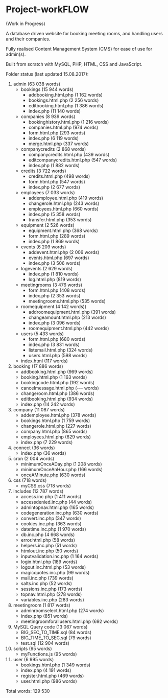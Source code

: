 # Project-workFLOW

(Work in Progress)

A database driven website for booking meeting rooms, and handling users and their companies.

Fully realised Content Management System (CMS) for ease of use for admin(s).

Built from scratch with MySQL, PHP, HTML, CSS and JavaScript.

Folder status (last updated 15.08.2017):

1. admin (63 038 words)
	* bookings (15 944 words)
		* addbooking.html.php (1 162 words)
		* bookings.html.php (2 256 words)
		* editbooking.html.php (1 386 words)
		* index.php (11 140 words)
	* companies (8 939 words)
		* bookinghistory.html.php (1 216 words)
		* companies.html.php (974 words)
		* form.html.php (293 words)
		* index.php (6 119 words)
		* merge.html.php (337 words)
	* companycredits (2 868 words)
		* companycredits.html.php (439 words)
		* editcompanycredits.html.php (547 words)
		* index.php (1 882 words)
	* credits (3 722 words)
		* credits.html.php (498 words)
		* form.html.php (547 words)
		* index.php (2 677 words)
	* employees (7 033 words)
		* addemployee.html.php (419 words)
		* changerole.html.php (243 words)
		* employees.html.php (660 words)
		* index.php (5 358 words)
		* transfer.html.php (353 words)
	* equipment (2 526 words)
		* equipment.html.php (368 words)
		* form.html.php (289 words)
		* index.php (1 869 words)
	* events (6 209 words)
		* addevent.html.php (2 006 words)
		* events.html.php (697 words)
		* index.php (3 506 words)
	* logevents (2 629 words)
		* index.php (1 810 words)
		* log.html.php (819 words)
	* meetingrooms (3 476 words)
		* form.html.php (408 words)
		* index.php (2 353 words)
		* meetingrooms.html.php (535 words)
	* roomequipment (4 142 words))
		* addroomequipment.html.php (391 words)
		* changeamount.html.php (213 words)
		* index.php (3 096 words)
		* roomequipment.html.php (442 words)
	* users (5 433 words)
		* form.html.php (680 words)
		* index.php (3 831 words)
		* listemail.html.php (324 words)
		* users.html.php (598 words)
	* index.html (117 words)
2. booking (17 886 words)
	* addbooking.html.php (969 words)
	* booking.html.php (1 163 words)
	* bookingcode.html.php (192 words)
	* cancelmessage.html.php (--- words)
	* changeroom.html.php (386 words)
	* editbooking.html.php (934 words)
	* index.php (14 242 words)
3. company (11 087 words)
	* addemployee.html.php (378 words)
	* bookings.html.php (1 759 words)
	* changerole.html.php (227 words)
	* company.html.php (865 words)
	* employees.html.php (629 words)
	* index.php (7 229 words)
4. connect (36 words)
	* index.php (36 words)
5. cron (2 004 words)
	* minimumOnceADay.php (1 208 words)
	* minimumOnceAnHour.php (166 words)
	* onceAMinute.php (630 words)
6. css (718 words)
	* myCSS.css (718 words)
7. includes (12 787 words)
	* access.inc.php (1 411 words)
	* accessdenied.inc.php (44 words)
	* admintopnav.html.php (165 words)
	* codegeneration.inc.php (630 words)
	* convert.inc.php (347 words)
	* cookies.inc.php (363 words)
	* datetime.inc.php (1 970 words)
	* db.inc.php (4 668 words)
	* error.html.php (58 words)
	* helpers.inc.php (51 words)
	* htmlout.inc.php (50 words)
	* inputvalidation.inc.php (1 164 words)
	* login.html.php (189 words)
	* logout.inc.html.php (53 words)
	* magicquotes.inc.php (99 words)
	* mail.inc.php (739 words)
	* salts.inc.php (52 words)
	* sessions.inc.php (173 words)
	* topnav.html.php (278 words)
	* variables.inc.php (283 words)
8. meetingroom (1 817 words)
	* adminroomselect.html.php (274 words)
	* index.php (851 words)
	* meetingroomforallusers.html.php (692 words)
9. MySQL Query code (13 067 words)
	* BIG_SEC_TO_TIME.sql (84 words)
	* BIG_TIME_TO_SEC.sql (79 words)
	* test.sql (12 904 words)
10. scripts (95 words)
	* myFunctions.js (95 words)
11. user (6 995 words)
	* bookings.html.php (1 349 words)
	* index.php (4 191 words)
	* register.html.php (469 words)
	* user.html.php (986 words)

Total words: 129 530